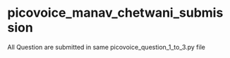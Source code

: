 # picovoice_manav_chetwani_submission
All Question are submitted in same picovoice_question_1_to_3.py file
